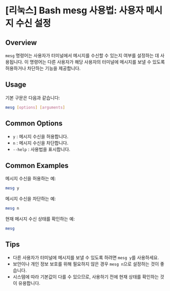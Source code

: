 # [리눅스] Bash mesg 사용법: 사용자 메시지 수신 설정

## Overview
`mesg` 명령어는 사용자가 터미널에서 메시지를 수신할 수 있는지 여부를 설정하는 데 사용됩니다. 이 명령어는 다른 사용자가 해당 사용자의 터미널에 메시지를 보낼 수 있도록 허용하거나 차단하는 기능을 제공합니다.

## Usage
기본 구문은 다음과 같습니다:
```bash
mesg [options] [arguments]
```

## Common Options
- `y` : 메시지 수신을 허용합니다.
- `n` : 메시지 수신을 차단합니다.
- `--help` : 사용법을 표시합니다.

## Common Examples
메시지 수신을 허용하는 예:
```bash
mesg y
```

메시지 수신을 차단하는 예:
```bash
mesg n
```

현재 메시지 수신 상태를 확인하는 예:
```bash
mesg
```

## Tips
- 다른 사용자가 터미널에 메시지를 보낼 수 있도록 하려면 `mesg y`를 사용하세요.
- 보안이나 개인 정보 보호를 위해 필요하지 않은 경우 `mesg n`으로 설정하는 것이 좋습니다.
- 시스템에 따라 기본값이 다를 수 있으므로, 사용하기 전에 현재 상태를 확인하는 것이 유용합니다.